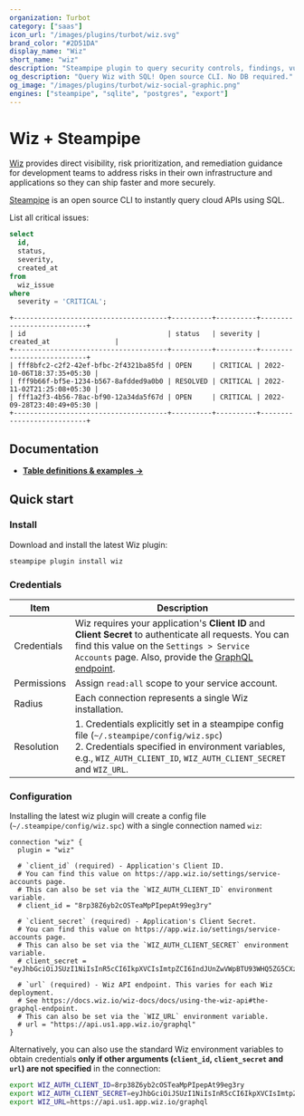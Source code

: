 ```yaml
---
organization: Turbot
category: ["saas"]
icon_url: "/images/plugins/turbot/wiz.svg"
brand_color: "#2D51DA"
display_name: "Wiz"
short_name: "wiz"
description: "Steampipe plugin to query security controls, findings, vulnerabilities, and more from your Wiz subscription."
og_description: "Query Wiz with SQL! Open source CLI. No DB required."
og_image: "/images/plugins/turbot/wiz-social-graphic.png"
engines: ["steampipe", "sqlite", "postgres", "export"]
---
```


# Wiz + Steampipe

[Wiz](https://www.wiz.io) provides direct visibility, risk prioritization, and remediation guidance for development teams to address risks in their own infrastructure and applications so they can ship faster and more securely.

[Steampipe](https://steampipe.io) is an open source CLI to instantly query cloud APIs using SQL.

List all critical issues:

```sql
select
  id,
  status,
  severity,
  created_at
from
  wiz_issue
where
  severity = 'CRITICAL';
```

```
+--------------------------------------+----------+----------+---------------------------+
| id                                   | status   | severity | created_at                |
+--------------------------------------+----------+----------+---------------------------+
| fff8bfc2-c2f2-42ef-bfbc-2f4321ba85fd | OPEN     | CRITICAL | 2022-10-06T18:37:35+05:30 |
| fff9b66f-bf5e-1234-b567-8afdded9a0b0 | RESOLVED | CRITICAL | 2022-11-02T21:25:08+05:30 |
| fff1a2f3-4b56-78ac-bf90-12a34da5f67d | OPEN     | CRITICAL | 2022-09-28T23:40:49+05:30 |
+--------------------------------------+----------+----------+---------------------------+
```

## Documentation

- **[Table definitions & examples →](/plugins/turbot/wiz/tables)**

## Quick start

### Install

Download and install the latest Wiz plugin:

```bash
steampipe plugin install wiz
```

### Credentials

| Item        | Description                                                                                                                                                                                                                                                                          |
| ----------- | ------------------------------------------------------------------------------------------------------------------------------------------------------------------------------------------------------------------------------------------------------------------------------------ |
| Credentials | Wiz requires your application's **Client ID** and **Client Secret** to authenticate all requests. You can find this value on the `Settings > Service Accounts` page. Also, provide the [GraphQL endpoint](https://docs.wiz.io/wiz-docs/docs/using-the-wiz-api#the-graphql-endpoint). |
| Permissions | Assign `read:all` scope to your service account.                                                                                                                                                                                                                                     |
| Radius      | Each connection represents a single Wiz installation.                                                                                                                                                                                                                                |
| Resolution  | 1. Credentials explicitly set in a steampipe config file (`~/.steampipe/config/wiz.spc`)<br />2. Credentials specified in environment variables, e.g., `WIZ_AUTH_CLIENT_ID`, `WIZ_AUTH_CLIENT_SECRET` and `WIZ_URL`.                                                                 |

### Configuration

Installing the latest wiz plugin will create a config file (`~/.steampipe/config/wiz.spc`) with a single connection named `wiz`:

```hcl
connection "wiz" {
  plugin = "wiz"

  # `client_id` (required) - Application's Client ID.
  # You can find this value on https://app.wiz.io/settings/service-accounts page.
  # This can also be set via the `WIZ_AUTH_CLIENT_ID` environment variable.
  # client_id = "8rp38Z6yb2cOSTeaMpPIpepAt99eg3ry"

  # `client_secret` (required) - Application's Client Secret.
  # You can find this value on https://app.wiz.io/settings/service-accounts page.
  # This can also be set via the `WIZ_AUTH_CLIENT_SECRET` environment variable.
  # client_secret = "eyJhbGciOiJSUzI1NiIsInR5cCI6IkpXVCIsImtpZCI6IndJUnZwVWpBTU93WHQ5ZG5CXzRrVCJ9"

  # `url` (required) - Wiz API endpoint. This varies for each Wiz deployment.
  # See https://docs.wiz.io/wiz-docs/docs/using-the-wiz-api#the-graphql-endpoint.
  # This can also be set via the `WIZ_URL` environment variable.
  # url = "https://api.us1.app.wiz.io/graphql"
}
```

Alternatively, you can also use the standard Wiz environment variables to obtain credentials **only if other arguments (`client_id`, `client_secret` and `url`) are not specified** in the connection:

```sh
export WIZ_AUTH_CLIENT_ID=8rp38Z6yb2cOSTeaMpPIpepAt99eg3ry
export WIZ_AUTH_CLIENT_SECRET=eyJhbGciOiJSUzI1NiIsInR5cCI6IkpXVCIsImtpZCI6IndJUnZwVWpBTU93WHQ5ZG5CXzRrVCJ9
export WIZ_URL=https://api.us1.app.wiz.io/graphql
```


